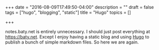 +++
date = "2016-08-09T17:49:50-04:00"
description = ""
draft = false
tags = ["hugo", "blogging", "static"]
title = "Hugo"
topics = []

+++

notes.baty.net is entirely unnecessary. I should just post everything at
https://baty.net. Except I enjoy having a static blog and using [Hugo](http://gohugo.io)
to publish a bunch of simple markdown files. So here we are again.
